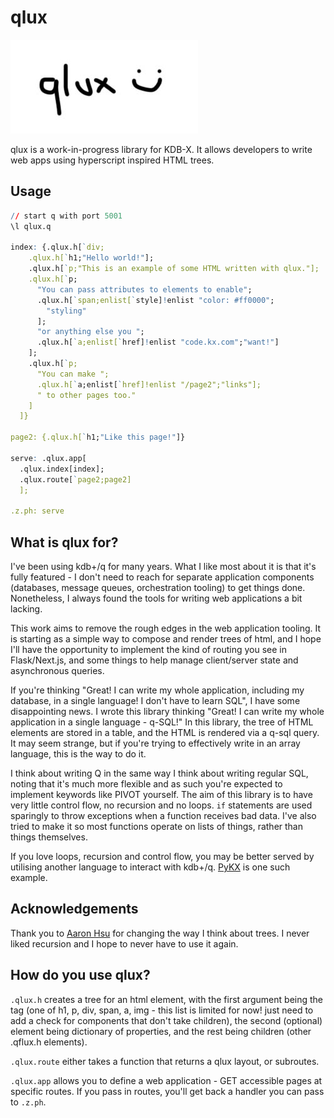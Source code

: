 # qlux

![qlux Logo](examples/app_with_static/static/logo.jpg)

qlux is a work-in-progress library for KDB-X. It allows developers to write web apps using hyperscript inspired HTML trees.

## Usage

```q
// start q with port 5001
\l qlux.q

index: {.qlux.h[`div;
    .qlux.h[`h1;"Hello world!"];
    .qlux.h[`p;"This is an example of some HTML written with qlux."];
    .qlux.h[`p;
      "You can pass attributes to elements to enable";
      .qlux.h[`span;enlist[`style]!enlist "color: #ff0000";
        "styling"
      ];
      "or anything else you ";
      .qlux.h[`a;enlist[`href]!enlist "code.kx.com";"want!"]
    ];
    .qlux.h[`p;
      "You can make ";
      .qlux.h[`a;enlist[`href]!enlist "/page2";"links"];
      " to other pages too."
    ]
  ]}

page2: {.qlux.h[`h1;"Like this page!"]}

serve: .qlux.app[
  .qlux.index[index];
  .qlux.route[`page2;page2]
  ];

.z.ph: serve
```

## What is qlux for?

I've been using kdb+/q for many years. What I like most about it is that it's fully featured - I don't need to reach for separate application components (databases, message queues, orchestration tooling) to get things done. Nonetheless, I always found the tools for writing web applications a bit lacking.

This work aims to remove the rough edges in the web application tooling. It is starting as a simple way to compose and render trees of html, and I hope I'll have the opportunity to implement the kind of routing you see in Flask/Next.js, and some things to help manage client/server state and asynchronous queries.

If you're thinking "Great! I can write my whole application, including my database, in a single language! I don't have to learn SQL", I have some disappointing news. I wrote this library thinking "Great! I can write my whole application in a single language - q-SQL!" In this library, the tree of HTML elements are stored in a table, and the HTML is rendered via a q-sql query. It may seem strange, but if you're trying to effectively write in an array language, this is the way to do it.

I think about writing Q in the same way I think about writing regular SQL, noting that it's much more flexible and as such you're expected to implement keywords like PIVOT yourself. The aim of this library is to have very little control flow, no recursion and no loops. `if` statements are used sparingly to throw exceptions when a function receives bad data. I've also tried to make it so most functions operate on lists of things, rather than things themselves.

If you love loops, recursion and control flow, you may be better served by utilising another language to interact with kdb+/q. [PyKX](https://docs.kx.com/3.1/PyKX/home.htm) is one such example.

## Acknowledgements

Thank you to [Aaron Hsu](https://github.com/arcfide) for changing the way I think about trees. I never liked recursion and I hope to never have to use it again.

## How do you use qlux?

`.qlux.h` creates a tree for an html element, with the first argument being the tag (one of h1, p, div, span, a, img - this list is limited for now! just need to add a check for components that don't take children), the second (optional) element being dictionary of properties, and the rest being children (other .qflux.h elements).

`.qlux.route` either takes a function that returns a qlux layout, or subroutes.

`.qlux.app` allows you to define a web application - GET accessible pages at specific routes. If you pass in routes, you'll get back a handler you can pass to `.z.ph`.
